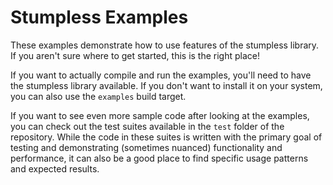 # Stumpless Examples

These examples demonstrate how to use features of the stumpless library. If you
aren't sure where to get started, this is the right place!

If you want to actually compile and run the examples, you'll need to have the
stumpless library available. If you don't want to install it on your system, you
can also use the `examples` build target.

If you want to see even more sample code after looking at the examples, you can
check out the test suites available in the `test` folder of the repository.
While the code in these suites is written with the primary goal of testing and
demonstrating (sometimes nuanced) functionality and performance, it can also be
a good place to find specific usage patterns and expected results.
